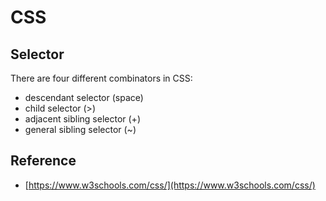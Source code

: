 # CSS

## Selector

There are four different combinators in CSS:

- descendant selector (space)
- child selector (>)
- adjacent sibling selector (+)
- general sibling selector (~)

## Reference

- [https://www.w3schools.com/css/](https://www.w3schools.com/css/)
